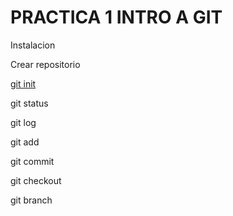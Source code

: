 # PRACTICA 1 INTRO A GIT

Instalacion



Crear repositorio

[git init](/comandos/git_init.md)

git status

git log

git add

git commit 

git checkout

git branch






